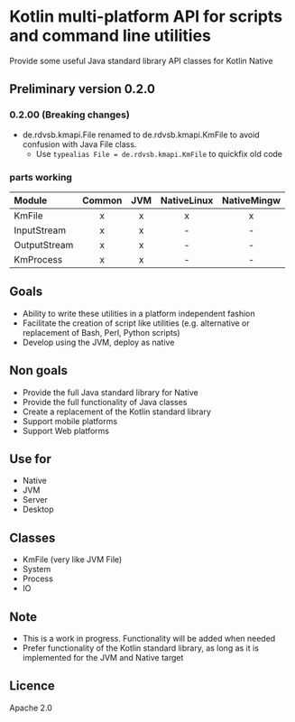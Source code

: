 # Kotlin multi-platform API for scripts and command line utilities
Provide some useful Java standard library API classes for Kotlin Native


## Preliminary version 0.2.0
### 0.2.00 (__Breaking changes__)
* de.rdvsb.kmapi.File renamed to de.rdvsb.kmapi.KmFile to avoid confusion with Java File class.
  - Use `typealias File = de.rdvsb.kmapi.KmFile` to quickfix old code 

### parts working

| Module       | Common | JVM | NativeLinux | NativeMingw |
|:-------------| :---:  | :---: | :---: | :---: |
| KmFile       | x | x | x | x |
| InputStream  | x | x | - | - |
| OutputStream | x | x | - | - |
| KmProcess    | x | x | - | - |


## Goals
 * Ability to write these utilities in a platform independent fashion
 * Facilitate the creation of script like utilities (e.g. alternative or replacement of Bash, Perl, Python scripts)
 * Develop using the JVM, deploy as native

## Non goals
 * Provide the full Java standard library for Native
 * Provide the full functionality of Java classes 
 * Create a replacement of the Kotlin standard library
 * Support mobile platforms
 * Support Web platforms

## Use for
 * Native
 * JVM
 * Server
 * Desktop

## Classes
 * KmFile (very like JVM File)
 * System
 * Process
 * IO

## Note
 * This is a work in progress. Functionality will be added when needed
 * Prefer functionality of the Kotlin standard library, as long as it is implemented for the JVM and Native target

## Licence
Apache 2.0
